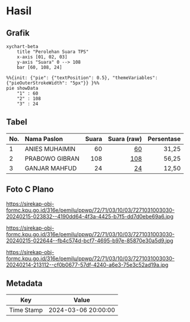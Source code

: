 # Hasil

## Grafik

```mermaid
xychart-beta
    title "Perolehan Suara TPS"
    x-axis [01, 02, 03]
    y-axis "Suara" 0 --> 108
    bar [60, 108, 24]
```

```mermaid
%%{init: {"pie": {"textPosition": 0.5}, "themeVariables": {"pieOuterStrokeWidth": "5px"}} }%%
pie showData
    "1" : 60
    "2" : 108
    "3" : 24
```

## Tabel

| No. | Nama Paslon    | Suara | Suara (raw) | Persentase |
|:--- |:-------------- | -----:| -----------:| ----------:|
| 1   | ANIES MUHAIMIN | 60    | [60][p-1]   | 31,25      |
| 2   | PRABOWO GIBRAN | 108   | [108][p-2]  | 56,25      |
| 3   | GANJAR MAHFUD  | 24    | [24][p-3]   | 12,50      |


[p-1]: https://github.com/gigit-pemilu/pemilu-2024-72-sulawesi-tengah/blob/main/pilpres/hitung-suara/sub/72-sulawesi-tengah/sub/71-kota-palu/sub/03-palu-selatan/sub/1003-petobo/sub/030-tps/sub/paslon-1.txt
[p-2]: https://github.com/gigit-pemilu/pemilu-2024-72-sulawesi-tengah/blob/main/pilpres/hitung-suara/sub/72-sulawesi-tengah/sub/71-kota-palu/sub/03-palu-selatan/sub/1003-petobo/sub/030-tps/sub/paslon-2.txt
[p-3]: https://github.com/gigit-pemilu/pemilu-2024-72-sulawesi-tengah/blob/main/pilpres/hitung-suara/sub/72-sulawesi-tengah/sub/71-kota-palu/sub/03-palu-selatan/sub/1003-petobo/sub/030-tps/sub/paslon-3.txt

## Foto C Plano

https://sirekap-obj-formc.kpu.go.id/316e/pemilu/ppwp/72/71/03/10/03/7271031003030-20240215-023832--4190dd64-4f3a-4425-b7f5-dd7d0ebe69a6.jpg

https://sirekap-obj-formc.kpu.go.id/316e/pemilu/ppwp/72/71/03/10/03/7271031003030-20240215-022644--fb4c574d-bcf7-4695-b97e-85870e30a5d9.jpg

https://sirekap-obj-formc.kpu.go.id/316e/pemilu/ppwp/72/71/03/10/03/7271031003030-20240214-213112--cf0b0677-57df-4240-a6e3-75e3c52ad19a.jpg


## Metadata

| Key        | Value               |
| ---------- | ------------------- |
| Time Stamp | 2024-03-06 20:00:00 |



